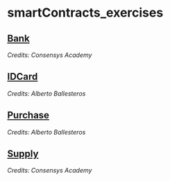 # smartContracts_exercises

## [Bank](https://github.com/ballesterosbr/smartContracts_exercises/tree/master/Bank)
*Credits: Consensys Academy*

## [IDCard](https://github.com/ballesterosbr/smartContracts_exercises/tree/master/IDCard)
*Credits: Alberto Ballesteros*

## [Purchase](https://github.com/ballesterosbr/smartContracts_exercises/tree/master/Purchase)
*Credits: Alberto Ballesteros*

## [Supply](https://github.com/ballesterosbr/smartContracts_exercises/tree/master/Supply)
*Credits: Consensys Academy*